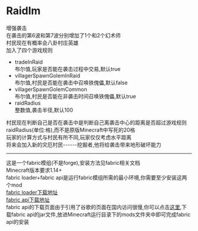 # RaidIm  
增强袭击  
在袭击的第6波和第7波分别增加了1个和2个幻术师  
村民现在有概率会八卦村庄英雄  
加入了四个游戏规则  
* tradeInRaid  
  布尔值,玩家是否能在袭击过程中交易,默认true  
* villagerSpawnGolemInRaid  
  布尔值,村民是否能在袭击中召唤铁傀儡,默认false  
* villagerSpawnGolemCommon  
  布尔值,村民是否能在非袭击时间召唤铁傀儡,默认true  
* raidRadius  
  整数值,袭击半径,默认100  
  
村民现在判断自己是否在袭击中是判断自己离袭击中心的距离是否超过游戏规则raidRadius(单位:格),而不是原版Minecraft中写死的20格  
玩家的计算方式与村民有所不同,玩家仅仅考虑水平距离  
将来会加入新的灾厄村民------挖掘者,他将给袭击带来地形破坏能力  
  
------
这是一个fabric模组(不是forge),安装方法见fabric相关文档  
Minecraft版本要求1.14+  
fabric loader+fabric api是运行fabric模组所需的最小环境,你需要至少安装这两个mod  
[fabric loader下载地址](https://fabricmc.net/use/)  
[fabric api下载地址](https://minecraft.curseforge.com/projects/fabric/files)  
fabric api的下载页面由于引用了谷歌的页面在国内访问很慢,你可以点击[这里](https://minecraft.curseforge.com/projects/fabric/files/latest),下载fabric api的jar文件,放进Minecraft运行目录下的mods文件夹中即可完成fabric api的安装
